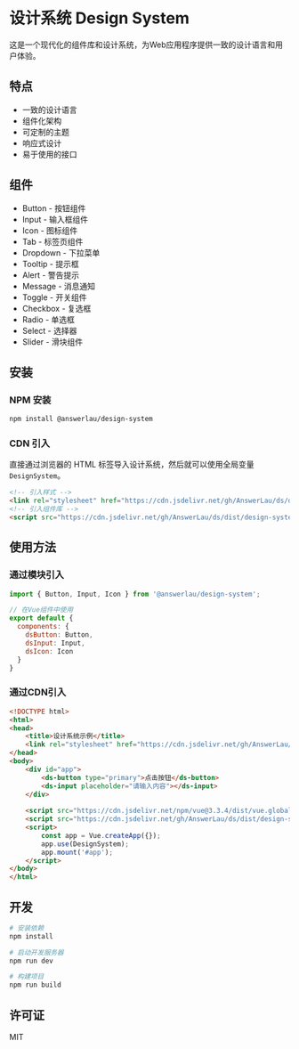 # 设计系统 Design System

这是一个现代化的组件库和设计系统，为Web应用程序提供一致的设计语言和用户体验。

## 特点

- 一致的设计语言
- 组件化架构
- 可定制的主题
- 响应式设计
- 易于使用的接口

## 组件

- Button - 按钮组件
- Input - 输入框组件
- Icon - 图标组件
- Tab - 标签页组件
- Dropdown - 下拉菜单
- Tooltip - 提示框
- Alert - 警告提示
- Message - 消息通知
- Toggle - 开关组件
- Checkbox - 复选框
- Radio - 单选框
- Select - 选择器
- Slider - 滑块组件

## 安装

### NPM 安装
```bash
npm install @answerlau/design-system
```

### CDN 引入
直接通过浏览器的 HTML 标签导入设计系统，然后就可以使用全局变量 `DesignSystem`。

```html
<!-- 引入样式 -->
<link rel="stylesheet" href="https://cdn.jsdelivr.net/gh/AnswerLau/ds/dist/styles/design-system.css">
<!-- 引入组件库 -->
<script src="https://cdn.jsdelivr.net/gh/AnswerLau/ds/dist/design-system.js"></script>
```

## 使用方法

### 通过模块引入
```javascript
import { Button, Input, Icon } from '@answerlau/design-system';

// 在Vue组件中使用
export default {
  components: {
    dsButton: Button,
    dsInput: Input,
    dsIcon: Icon
  }
}
```

### 通过CDN引入
```html
<!DOCTYPE html>
<html>
<head>
    <title>设计系统示例</title>
    <link rel="stylesheet" href="https://cdn.jsdelivr.net/gh/AnswerLau/ds/dist/styles/design-system.css">
</head>
<body>
    <div id="app">
        <ds-button type="primary">点击按钮</ds-button>
        <ds-input placeholder="请输入内容"></ds-input>
    </div>
    
    <script src="https://cdn.jsdelivr.net/npm/vue@3.3.4/dist/vue.global.js"></script>
    <script src="https://cdn.jsdelivr.net/gh/AnswerLau/ds/dist/design-system.js"></script>
    <script>
        const app = Vue.createApp({});
        app.use(DesignSystem);
        app.mount('#app');
    </script>
</body>
</html>
```

## 开发

```bash
# 安装依赖
npm install

# 启动开发服务器
npm run dev

# 构建项目
npm run build
```

## 许可证

MIT 
